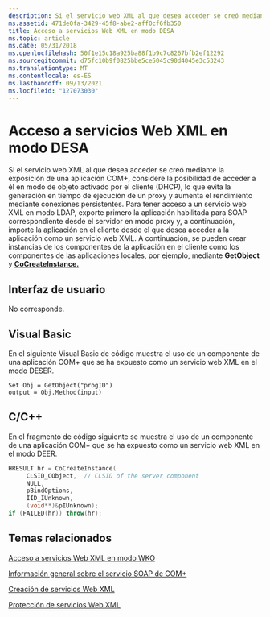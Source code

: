 ```yaml
---
description: Si el servicio web XML al que desea acceder se creó mediante la exposición de una aplicación COM+, considere la posibilidad de acceder a él en modo de objeto activado por el cliente (DHCP), lo que evita la generación en tiempo de ejecución de un proxy y aumenta el rendimiento mediante conexiones persistentes.
ms.assetid: 471de0fa-3429-45f8-abe2-aff0cf6fb350
title: Acceso a servicios Web XML en modo DESA
ms.topic: article
ms.date: 05/31/2018
ms.openlocfilehash: 50f1e15c18a925ba88f1b9c7c8267bfb2ef12292
ms.sourcegitcommit: d75fc10b9f0825bbe5ce5045c90d4045e3c53243
ms.translationtype: MT
ms.contentlocale: es-ES
ms.lasthandoff: 09/13/2021
ms.locfileid: "127073030"
---
```

# <a name="accessing-xml-web-services-in-cao-mode"></a>Acceso a servicios Web XML en modo DESA

Si el servicio web XML al que desea acceder se creó mediante la exposición de una aplicación COM+, considere la posibilidad de acceder a él en modo de objeto activado por el cliente (DHCP), lo que evita la generación en tiempo de ejecución de un proxy y aumenta el rendimiento mediante conexiones persistentes. Para tener acceso a un servicio [](exporting-a-soap-enabled-application.md) web XML en modo LDAP, exporte [](importing-a-soap-enabled-application.md) primero la aplicación habilitada para SOAP correspondiente desde el servidor en modo proxy y, a continuación, importe la aplicación en el cliente desde el que desea acceder a la aplicación como un servicio web XML. A continuación, se pueden crear instancias de los componentes de la aplicación en el cliente como los componentes de las aplicaciones locales, por ejemplo, mediante **GetObject** y [**CoCreateInstance.**](/windows/desktop/api/combaseapi/nf-combaseapi-cocreateinstance)

## <a name="user-interface"></a>Interfaz de usuario

No corresponde.

## <a name="visual-basic"></a>Visual Basic

En el siguiente Visual Basic de código muestra el uso de un componente de una aplicación COM+ que se ha expuesto como un servicio web XML en el modo DESER.


```VB
Set Obj = GetObject("progID")
output = Obj.Method(input)
```



## <a name="cc"></a>C/C++

En el fragmento de código siguiente se muestra el uso de un componente de una aplicación COM+ que se ha expuesto como un servicio web XML en el modo DEER.


```C++
HRESULT hr = CoCreateInstance(
     CLSID_CObject,  // CLSID of the server component
     NULL,
     pBindOptions,
     IID_IUnknown,
     (void**)&pIUnknown);
if (FAILED(hr)) throw(hr);
```



## <a name="related-topics"></a>Temas relacionados

<dl> <dt>

[Acceso a servicios Web XML en modo WKO](accessing-xml-web-services-in-wko-mode.md)
</dt> <dt>

[Información general sobre el servicio SOAP de COM+](com--soap-service-overview.md)
</dt> <dt>

[Creación de servicios Web XML](creating-xml-web-services.md)
</dt> <dt>

[Protección de servicios Web XML](securing-xml-web-services.md)
</dt> </dl>

 

 

